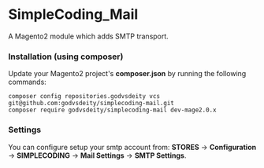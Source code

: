 # SimpleCoding_Mail
A Magento2 module which adds SMTP transport.

### Installation (using composer)
Update your Magento2 project's **composer.json** by running the following commands:

    composer config repositories.godvsdeity vcs git@github.com:godvsdeity/simplecoding-mail.git
    composer require godvsdeity/simplecoding-mail dev-mage2.0.x

### Settings
You can configure setup your smtp account from: **STORES** -> **Configuration** -> **SIMPLECODING** -> **Mail Settings** -> **SMTP Settings**.
